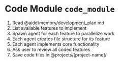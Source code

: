 # Code Module `code_module`

1. Read @aidd/memory/development_plan.md
2. List available features to implement
3. Spawn agent for each feature to parallelize work
4. Each agent creates file structure for its feature
5. Each agent implements core functionality
6. Ask user to review all coded features
7. Save code files in @projects/[project-name]/
